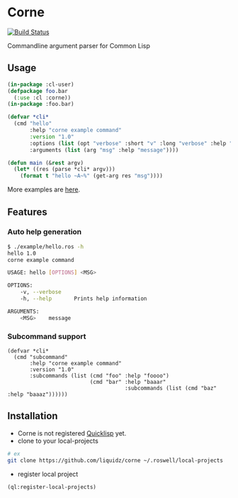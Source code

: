 # Corne
[![Build Status](https://travis-ci.org/liquidz/corne.svg?branch=master)](https://travis-ci.org/liquidz/corne)

Commandline argument parser for Common Lisp

## Usage

```lisp
(in-package :cl-user)
(defpackage foo.bar
  (:use :cl :corne))
(in-package :foo.bar)

(defvar *cli*
  (cmd "hello"
       :help "corne example command"
       :version "1.0"
       :options (list (opt "verbose" :short "v" :long "verbose" :help ""))
       :arguments (list (arg "msg" :help "message"))))

(defun main (&rest argv)
  (let* ((res (parse *cli* argv)))
    (format t "hello ~A~%" (get-arg res "msg"))))
```

More examples are [here](example).

## Features

### Auto help generation
```sh
$ ./example/hello.ros -h
hello 1.0
corne example command

USAGE: hello [OPTIONS] <MSG>

OPTIONS:
    -v, --verbose
    -h, --help       Prints help information

ARGUMENTS:
    <MSG>    message
```
### Subcommand support
```
(defvar *cli*
  (cmd "subcommand"
       :help "corne example command"
       :version "1.0"
       :subcommands (list (cmd "foo" :help "foooo")
                          (cmd "bar" :help "baaar"
                                     :subcommands (list (cmd "baz" :help "baaaz"))))))
```

## Installation

* Corne is not registered [Quicklisp](https://www.quicklisp.org/beta/) yet.
* clone to your local-projects
```sh
# ex
git clone https://github.com/liquidz/corne ~/.roswell/local-projects
```
* register local project
```lisp
(ql:register-local-projects)
```

